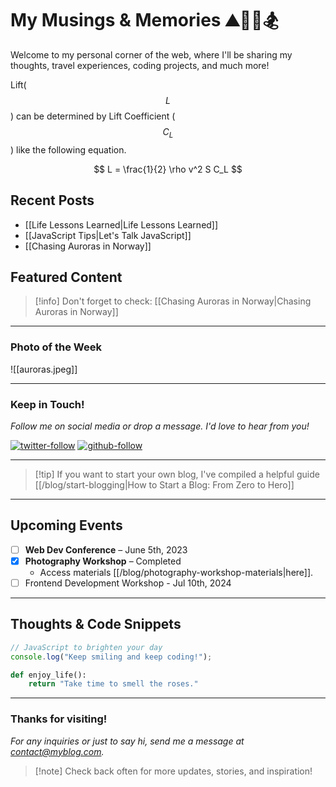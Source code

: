 # My Musings & Memories ⛰🧘‍♀️🏂

Welcome to my personal corner of the web, where I'll be sharing my thoughts, travel experiences, coding projects, and much more!

Lift($$L$$) can be determined by Lift Coefficient ($$C_L$$) like the following
equation.

$$
L = \frac{1}{2} \rho v^2 S C_L
$$

## Recent Posts

- [[Life Lessons Learned|Life Lessons Learned]]
- [[JavaScript Tips|Let's Talk JavaScript]]
- [[Chasing Auroras in Norway]]

## Featured Content

> [!info] Don't forget to check:
> [[Chasing Auroras in Norway|Chasing Auroras in Norway]]

---

### Photo of the Week

![[auroras.jpeg]]

---

### Keep in Touch!

*Follow me on social media or drop a message. I'd love to hear from you!*

[![twitter-follow](https://img.shields.io/twitter/follow/myprofile?style=social)](https://twitter.com/myprofile)
[![github-follow](https://img.shields.io/github/followers/myprofile?style=social)](https://github.com/myprofile)

---

> [!tip] If you want to start your own blog, I've compiled a helpful guide
> [[/blog/start-blogging|How to Start a Blog: From Zero to Hero]]

---

## Upcoming Events

- [ ] **Web Dev Conference** – June 5th, 2023
- [x] **Photography Workshop** – Completed
  - Access materials [[/blog/photography-workshop-materials|here]].
- [ ] Frontend Development Workshop - Jul 10th, 2024

---

## Thoughts & Code Snippets

```javascript
// JavaScript to brighten your day
console.log("Keep smiling and keep coding!");
```

```python
def enjoy_life():
    return "Take time to smell the roses."
```

---

### Thanks for visiting!

_For any inquiries or just to say hi, send me a message at contact@myblog.com._

> [!note] Check back often for more updates, stories, and inspiration!
